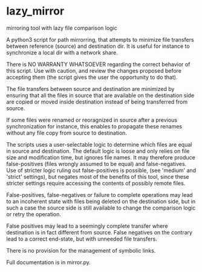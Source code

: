 # lazy_mirror
 mirroring tool with lazy file comparison logic

A python3 script for path mirrorring, that attempts to minimize file transfers
between reference (source) and destination dir. It is useful for instance to 
synchronize a local dir with a network share.

There is NO WARRANTY WHATSOEVER regarding the correct behavior of this script.
Use with caution, and review the changes proposed before accepting them (the
script gives the user the opportunity to do that).

The file transfers between source and destination are minimized by ensuring that 
all the files in source that are available on the destination side are copied 
or moved inside destination instead of being transferred from source.

If some files were renamed or reoragnized in source after a previous
synchronization for instance, this enables to propagate these renames without
any file copy from source to destination.

The scripts uses a user-selectable logic to determine which files are equal in source 
and destination. The default logic is loose and only relies on file size and 
modification time, but ignores file names.
It may therefore produce false-positives (files wrongly assumed to be equal)
and false-negatives. Use of stricter logic ruling out false-positives is possible,
(see 'medium' and 'strict' settings), but negates most of the benefits of this tool,
since these stricter settings require accessing the contents of possibly remote
files.

False-positives, false-negatives or failure to complete operations may lead to
an incoherent state with files being deleted on the destination side, but in
such a case the source side is still available to change the comparison logic
or retry the operation.

False positives may lead to a seemingly complete transfer where destination
is in fact different from source. False negatives on the contrary lead to a
correct	end-state, but with unneeded file transfers.

There is no provision for the management of symbolic links.

Full documentation is in mirror.py.
